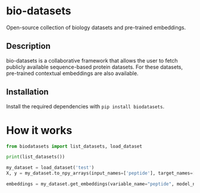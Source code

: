 # bio-datasets
Open-source collection of biology datasets and pre-trained embeddings.

## Description
bio-datasets is a collaborative framework that allows the user to fetch publicly available sequence-based protein datasets.
For these datasets, pre-trained contextual embeddings are also available.


## Installation
Install the required dependencies with `pip install biodatasets`.

# How it works

```python
from biodatasets import list_datasets, load_dataset

print(list_datasets())

my_dataset = load_dataset('test')
X, y = my_dataset.to_npy_arrays(input_names=['peptide'], target_names=['target'])

embeddings = my_dataset.get_embeddings(variable_name="peptide", model_name="protbert", embeddings_type="cls")
```
